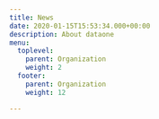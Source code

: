 ```yaml
---
title: News
date: 2020-01-15T15:53:34.000+00:00
description: About dataone
menu:
  toplevel:
    parent: Organization
    weight: 2
  footer:
    parent: Organization
    weight: 12

---
```

